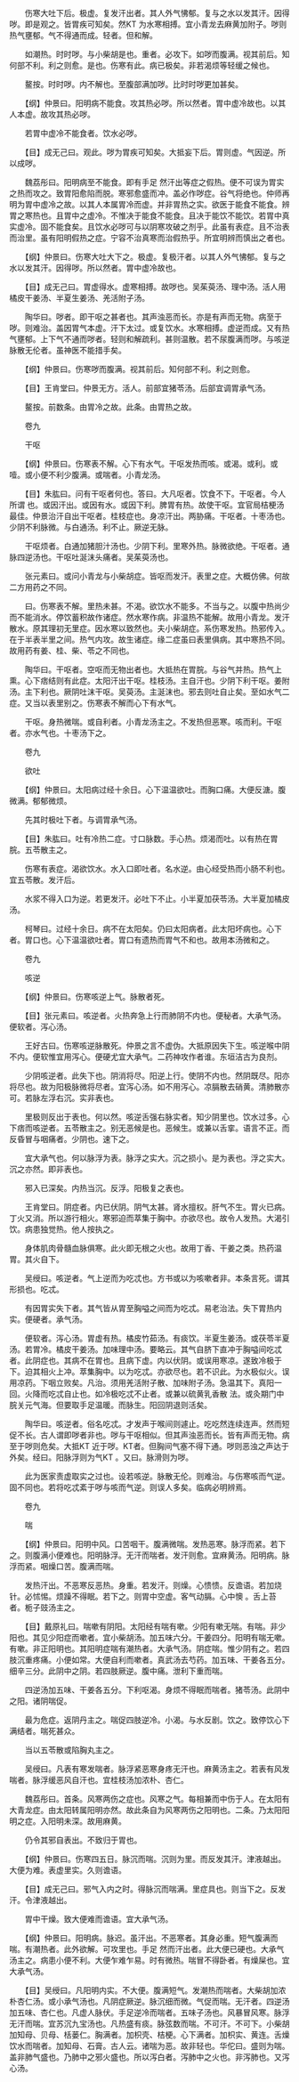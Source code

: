 <!-- { "loadSidebar": true } -->
　　伤寒大吐下后。极虚。复发汗出者。其人外气怫郁。复与之水以发其汗。因得哕。即是观之。皆胃疾可知矣。然KT 为水寒相搏。宜小青龙去麻黄加附子。哕则热气壅郁。气不得通而成。轻者。但和解。

　　如潮热。时时哕。与小柴胡是也。重者。必攻下。如哕而腹满。视其前后。知何部不利。利之则愈。是也。伤寒有此。病已极矣。非若渴烦等轻缓之候也。

　　鳌按。时时哕。内不解也。至腹部满加哕。比时时哕更加甚矣。

　　【纲】仲景曰。阳明病不能食。攻其热必哕。所以然者。胃中虚冷故也。以其人本虚。故攻其热必哕。

　　若胃中虚冷不能食者。饮水必哕。

　　【目】成无己曰。观此。哕为胃疾可知矣。大抵妄下后。胃则虚。气因逆。所以成哕。

　　魏荔彤曰。阳明病至不能食。即有手足 然汗出等症之假热。便不可误为胃实之热而攻之。致胃阳愈陷而脱。寒邪愈盛而冲。盖必作哕症。谷气将绝也。仲师再明为胃中虚冷之故。以其人本属胃冷而虚。并非胃热之实。欲医于能食不能食。辨胃之寒热也。且胃中之虚冷。不惟决于能食不能食。且决于能饮不能饮。若胃中真实虚冷。固不能食矣。且饮水必哕可与以阴寒攻破之剂乎。此虽有表症。且不治表而治里。虽有阳明假热之症。宁容不治真寒而治假热乎。所宜明辨而慎出之者也。

　　【纲】仲景曰。伤寒大吐大下之。极虚。复极汗者。以其人外气怫郁。复与之水以发其汗。因得哕。所以然者。胃中虚冷故也。

　　【目】成无己曰。胃虚得水。虚寒相搏。故哕也。吴茱萸汤、理中汤。活人用橘皮干姜汤、半夏生姜汤、羌活附子汤。

　　陶华曰。哕者。即干呕之甚者也。其声浊恶而长。亦是有声而无物。病至于哕。则难治。盖因胃气本虚。汗下太过。或复饮水。水寒相搏。虚逆而成。又有热气壅郁。上下气不通而哕者。轻则和解疏利。甚则温散。若不尿腹满而哕。与咳逆脉散无伦者。虽神医不能措手矣。

　　【纲】仲景曰。伤寒哕而腹满。视其前后。知何部不利。利之则愈。

　　【目】王肯堂曰。仲景无方。活人。前部宜猪苓汤。后部宜调胃承气汤。

　　鳌按。前数条。由胃冷之故。此条。由胃热之故。

　　卷九

　　干呕

　　【纲】仲景曰。伤寒表不解。心下有水气。干呕发热而咳。或渴。或利。或噎。或小便不利少腹满。或喘者。小青龙汤。

　　【目】朱肱曰。问有干呕者何也。答曰。大凡呕者。饮食不下。干呕者。今人所谓 也。或因汗出。或因有水。或因下利。脾胃有热。故使干呕。宜官局桔梗汤最佳。仲景治汗自出干呕者。桂枝症也。身凉汗出。两胁痛。干呕者。十枣汤也。少阴不利脉微。与白通汤。利不止。厥逆无脉。

　　干呕烦者。白通加猪胆汁汤也。少阴下利。里寒外热。脉微欲绝。干呕者。通脉四逆汤也。干呕吐涎沫头痛者。吴茱萸汤也。

　　张元素曰。或问小青龙与小柴胡症。皆呕而发汗。表里之症。大概仿佛。何故二方用药之不同。

　　曰。伤寒表不解。里热未甚。不渴。欲饮水不能多。不当与之。以腹中热尚少而不能消水。停饮蓄积故作诸症。然水寒作病。非温热不能解。故用小青龙。发汗散水。原其理初无里症。因水寒以致然也。夫小柴胡症。系伤寒发热。热邪传入。在于半表半里之间。热气内攻。故生诸症。缘二症虽曰表里俱病。其中寒热不同。故用药有姜、桂、柴、苓之不同也。

　　陶华曰。干呕者。空呕而无物出者也。大抵热在胃脘。与谷气并热。热气上熏。心下痞结则有此症。太阳汗出干呕。桂枝汤。主自汗也。少阴下利干呕。姜附汤。主下利也。厥阴吐沫干呕。吴萸汤。主涎沫也。邪去则吐自止矣。至如水气二症。又当以表里别之。伤寒表不解而心下有水气。

　　干呕。身热微喘。或自利者。小青龙汤主之。不发热但恶寒。咳而利。干呕者。亦水气也。十枣汤下之。

　　卷九

　　欲吐

　　【纲】仲景曰。太阳病过经十余日。心下温温欲吐。而胸口痛。大便反溏。腹微满。郁郁微烦。

　　先其时极吐下者。与调胃承气汤。

　　【目】朱肱曰。吐有冷热二症。寸口脉数。手心热。烦渴而吐。以有热在胃脘。五苓散主之。

　　伤寒有表症。渴欲饮水。水入口即吐者。名水逆。由心经受热而小肠不利也。宜五苓散。发汗后。

　　水浆不得入口为逆。若更发汗。必吐下不止。小半夏加茯苓汤。大半夏加橘皮汤。

　　柯琴曰。过经十余日。病不在太阳矣。仍曰太阳病者。此太阳坏病也。心下者。胃口也。心下温温欲吐者。胃口有遗热而胃气不和也。故用本汤微和之。

　　卷九

　　咳逆

　　【纲】仲景曰。伤寒咳逆上气。脉散者死。

　　【目】张元素曰。咳逆者。火热奔急上行而肺阴不内也。便秘者。大承气汤。便软者。泻心汤。

　　王好古曰。伤寒咳逆脉散死。仲景之言不虚伪。大抵原因失下生。咳逆喉中阴不内。便软惟宜用泻心。便硬尤宜大承气。二药神攻作者谁。东垣洁古为良剂。

　　少阴咳逆者。此失下也。阴消将尽。阳逆上行。使阴不内也。然阴既尽。阳亦将尽也。故为阳极脉微将尽者。宜泻心汤。如不用泻心。凉膈散去硝黄。清肺散亦可。若脉左浮右沉。实非表也。

　　里极则反出于表也。何以然。咳逆舌强右脉实者。知少阴里也。饮水过多。心下痞而咳逆者。五苓散主之。别无恶候是也。恶候生。或兼以舌挛。语言不正。而反昏冒与咽痛者。少阴也。速下之。

　　宜大承气也。何以脉浮为表。脉浮之实大。沉之损小。是为表也。浮之实大。沉之亦然。即非表也。

　　邪入已深矣。内热当沉。反浮。阳极复之表也。

　　王肯堂曰。阴症者。内已伏阴。阴气太甚。肾水擅权。肝气不生。胃火已病。丁火又消。所以游行相火。寒邪迫而萃集于胸中。亦欲尽也。故令人发热。大渴引饮。病患独觉热。他人按执之。

　　身体肌肉骨髓血脉俱寒。此火即无根之火也。故用丁香、干姜之类。热药温胃。其火自下。

　　吴绶曰。咳逆者。气上逆而为吃忒也。方书或以为咳嗽者非。本条言死。谓其形损也。吃忒。

　　有因胃实失下者。其气皆从胃至胸嗌之间而为吃忒。易老治法。失下胃热内实。便硬者。承气汤。

　　便软者。泻心汤。胃虚有热。橘皮竹茹汤。有痰饮。半夏生姜汤。或茯苓半夏汤。若胃冷。橘皮干姜汤。加味理中汤。要略云。其气自脐下直冲于胸嗌间吃忒者。此阴症也。其病不在胃也。且病下虚。内以伏阴。或误用寒凉。遂致冷极于下。迫其相火上冲。萃集胸中。以为吃忒。亦欲尽也。若不识此。为水极似火。误用凉药。下咽立败矣。凡治。须用羌活附子散、加味附子汤。急温其下。真阳一回。火降而吃忒自止也。如冷极吃忒不止者。或兼以硫黄乳香散 法。或灸期门中脘关元气海。但要取手足温暖。而脉生。阳回阴退则活矣。

　　陶华曰。咳逆者。俗名吃忒。才发声于喉间则遽止。吃吃然连续连声。然而短促不长。古人谓即哕者非也。哕与干呕相似。但其声浊恶而长。皆有声而无物。病至于哕则危矣。大抵KT 近于哕。KT者。但胸间气塞不得下通。哕则恶浊之声达于外矣。经曰。阳脉浮则为气KT 。又曰。脉滑则为哕。

　　此为医家责虚取实之过也。设若咳逆。脉散无伦。则难治。与伤寒咳而气逆。固不同也。若将吃忒紊于哕与咳而气逆。则误人多矣。临病必明辨焉。

　　卷九

　　喘

　　【纲】仲景曰。阳明中风。口苦咽干。腹满微喘。发热恶寒。脉浮而紧。若下之。则腹满小便难也。阳明脉浮。无汗而喘者。发汗则愈。宜麻黄汤。阳明病。脉浮而紧。咽燥口苦。腹满而喘。

　　发热汗出。不恶寒反恶热。身重。若发汗。则燥。心愦愦。反谵语。若加烧针。必怵惕。烦躁不得眠。若下之。则胃中空虚。客气动膈。心中懊 。舌上苔者。栀子豉汤主之。

　　【目】戴原礼曰。喘嗽有阴阳。太阳经有喘有嗽。少阳有嗽无喘。有喘。非少阳也。其见少阳症而嗽者。宜小柴胡汤。加五味六分。干姜四分。阳明有喘无嗽。有嗽。非正阳明也。其阳明症喘有潮热者。大承气汤。阴症喘。惟少阴有之。若四肢沉重疼痛。小便如常。大便自利而嗽者。真武汤去芍药。加五味、干姜各五分。细辛三分。此阴中之阴。若四肢厥逆。腹中痛。泄利下重而喘。

　　四逆汤加五味、干姜各五分。下利呕渴。身烦不得眠而喘者。猪苓汤。此阴中之阳。诸阴喘促。

　　最为危症。返阴丹主之。喘促四肢逆冷。小渴。与水反剧。饮之。致停饮心下满结者。喘死甚众。

　　当以五苓散或陷胸丸主之。

　　吴绶曰。凡表有寒发喘者。脉浮紧恶寒身疼无汗也。麻黄汤主之。若表有风发喘者。脉浮缓恶风自汗也。宜桂枝汤加浓朴、杏仁。

　　魏荔彤曰。首条。风寒两伤之症也。风寒之气。每相兼而中伤于人。在太阳有大青龙症。由太阳转属阳明亦然。故此条自为风寒两伤之阳明也。二条。乃太阳阳明之症。入阳明未深。故用麻黄。

　　仍令其邪自表出。不致归于胃也。

　　【纲】仲景曰。伤寒四五日。脉沉而喘。沉则为里。而反发其汗。津液越出。大便为难。表虚里实。久则谵语。

　　【目】成无己曰。邪气入内之时。得脉沉而喘满。里症具也。则当下之。反发汗。令津液越出。

　　胃中干燥。致大便难而谵语。宜大承气汤。

　　【纲】仲景曰。阳明病。脉迟。虽汗出。不恶寒者。其身必重。短气腹满而喘。有潮热者。此外欲解。可攻里也。手足 然而汗出者。此大便已硬也。大承气汤主之。病患小便不利。大便乍难乍易。时有微热。喘冒不得卧者。有燥屎也。宜大承气汤。

　　【目】吴绶曰。凡阳明内实。不大便。腹满短气。发潮热而喘者。大柴胡加浓朴杏仁汤。或小承气汤也。凡阴症厥逆。脉沉细而微。气促而喘。无汗者。四逆汤加五味、杏仁也。凡虚人脉伏。手足逆冷而喘者。五味子汤也。风暴冒风寒。脉浮无汗而喘。宜苏沉九宝汤也。凡热盛有痰。脉弦数而喘。不可汗。不可下。小柴胡加知母、贝母、栝蒌仁。胸满者。加枳壳、桔梗。心下满者。加枳实、黄连。舌燥饮水而喘者。加知母、石膏。古人云。诸喘为恶。故非轻也。华佗曰。盛则为喘。盖非肺气盛也。乃肺中之邪火盛也。所以泻白者。泻肺中之火也。非泻肺也。又泻心汤。

